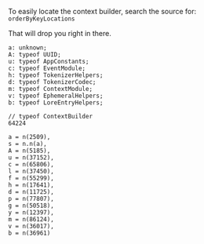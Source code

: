 To easily locate the context builder, search the source for:
  `orderByKeyLocations`

That will drop you right in there.

```
a: unknown;
A: typeof UUID;
u: typeof AppConstants;
c: typeof EventModule;
h: typeof TokenizerHelpers;
d: typeof TokenizerCodec;
m: typeof ContextModule;
v: typeof EphemeralHelpers;
b: typeof LoreEntryHelpers;
```

```
// typeof ContextBuilder
64224

a = n(2509),
s = n.n(a),
A = n(5185),
u = n(37152),
c = n(65806),
l = n(37450),
f = n(55299),
h = n(17641),
d = n(11725),
p = n(77807),
g = n(50518),
y = n(12397),
m = n(86124),
v = n(36017),
b = n(36961)
```
